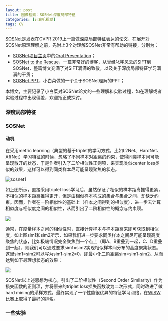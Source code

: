 ```yaml
---
layout: post
title: 图像检索：SOSNet深度局部特征
categories: [计算机视觉]
tags: CV
---
```


[SOSNet](http://openaccess.thecvf.com/content_CVPR_2019/papers/Tian_SOSNet_Second_Order_Similarity_Regularization_for_Local_Descriptor_Learning_CVPR_2019_paper.pdf)是发表在CVPR 2019上一篇做深度局部特征表达的论文，在展开对SOSNet原理理解之前，先附上3个对理解SOSNet非常有帮助的链接，分别为：

- [SOSNet项目主页](https://research.scape.io/sosnet/)中的[Oral Presentation](https://research.scape.io/pdfs/sosnet-oral.pdf)；
- [SOSNet to the Rescue](https://medium.com/scape-technologies/mapping-the-world-part-4-sosnet-to-the-rescue-5383671713e7)，一篇非常好的博客，从曾经叱咤风云的SIFT到SOSNet，整篇博文充满了对SIFT满满的致敬，以及关于深度局部特征学习满满的干货；
- [SOSNet PPT]()，小白菜做的一个关于SOSNet理解的PPT；

本博文，主要记录了小白菜对SOSNet论文的一些理解和实验过程，如在理解或者实验过程中出现偏差，欢迎指正或探讨。

### 深度局部特征

### SOSNet

#### 动机

在采用metric learning（典型的基于triplet的学习方式，比如L2Net、HardNet、AffNet）学习特征的时候，忽略了不同样本对距离的约束，使得同类样本间可能呈现散开的状态，于是作者引入了二阶相似性正则项，来实现类似center loss类似的效果，这样可以得到同类样本尽可能呈现聚焦的状态。

![sosnet1](https://miro.medium.com/max/1400/1*JAada-KTSAUhDN0Z-gy5Sw.png)

如上图所示，直接采用triplet loss学习后，虽然保证了相似的样本距离推得更紧，不相似的样本距离推得更开，但是由相似样本构成的集合与集合之间，却缺乏约束。因而，作者在一阶相似性的基础上（样本之间得到的相似度），进一步去计算相似度与相似度之间的相似性，从而引出了二阶相似性的概念与约束项。

![](https://miro.medium.com/max/1000/1*HH17RPbLgQqeEOVbTPQzEg.png)

通常，在度量样本之间的相似性时，直接计算样本与样本距离来即可获取到相似度，如上图sim1和sim2所示，如果我们进一步要求同类样本之间尽可能呈现高度聚焦的状态，比如极端情况完全聚焦到一个点上（即A、B重叠到一起，C、D重叠到一起），则我们可以通过要求sim1=sim2实现相似样本间分布的高度聚集状态。这里sim1=sim2可以写为sim1-sim2=0，即最小化二阶距离sim=sim1-sim2。从而达到如下最理想状态的效果：

![](https://miro.medium.com/max/1400/1*sYnG_tDReiQR7IumWBk1hQ.png)

SOSNet以上述思想为核心，引出了二阶相似性（Second Order Similarity）作为损失函数的正则项，并将原来的triplet loss损失函数改为二次形式，同时改进了做hard mining的采样方式，最终实现了一个性能很优异的特征学习网络，在[WISW](http://cvg.dsi.unifi.it/cvg/index.php?id=caip-2019-contest)比赛上取得了最好的排名。

### 一些实验